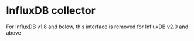 # InfluxDB collector

For InfluxDB v1.8 and below, this interface is removed for InfluxDB v2.0 and above